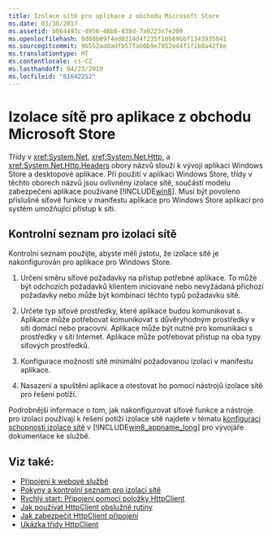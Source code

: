 ```yaml
---
title: Izolace sítě pro aplikace z obchodu Microsoft Store
ms.date: 03/30/2017
ms.assetid: b064497c-d956-46b8-838d-7a0223c7e200
ms.openlocfilehash: 0d08b09f4ed0314d4f235f10b69bbf1343935841
ms.sourcegitcommit: 9b552addadfb57fab0b9e7852ed4f1f1b8a42f8e
ms.translationtype: MT
ms.contentlocale: cs-CZ
ms.lasthandoff: 04/23/2019
ms.locfileid: "61642252"
---
```

# <a name="network-isolation-for-windows-store-apps"></a>Izolace sítě pro aplikace z obchodu Microsoft Store
Třídy v <xref:System.Net>, <xref:System.Net.Http>, a <xref:System.Net.Http.Headers> obory názvů slouží k vývoji aplikací Windows Store a desktopové aplikace. Při použití v aplikaci Windows Store, třídy v těchto oborech názvů jsou ovlivněny izolace sítě, součástí modelu zabezpečení aplikace používané [!INCLUDE[win8](../../../includes/win8-md.md)]. Musí být povoleno příslušné síťové funkce v manifestu aplikace pro Windows Store aplikaci pro systém umožňující přístup k síti.  
  
## <a name="checklist-for-network-isolation"></a>Kontrolní seznam pro izolaci sítě  
 Kontrolní seznam použijte, abyste měli jistotu, že izolace sítě je nakonfigurován pro aplikace pro Windows Store.  
  
1. Určení směru síťové požadavky na přístup potřebné aplikace. To může být odchozích požadavků klientem iniciované nebo nevyžádaná příchozí požadavky nebo může být kombinaci těchto typů požadavku sítě.  
  
2. Určete typ síťové prostředky, které aplikace budou komunikovat s. Aplikace může potřebovat komunikovat s důvěryhodným prostředky v síti domácí nebo pracovní. Aplikace může být nutné pro komunikaci s prostředky v síti Internet. Aplikace může potřebovat přístup na oba typy síťových prostředků.  
  
3. Konfigurace možností sítě minimální požadovanou izolaci v manifestu aplikace.  
  
4. Nasazení a spuštění aplikace a otestovat ho pomocí nástrojů izolace sítě pro řešení potíží.  
  
 Podrobnější informace o tom, jak nakonfigurovat síťové funkce a nástroje pro izolaci používají k řešení potíží izolace sítě najdete v tématu [konfiguraci schopnosti izolace sítě](https://go.microsoft.com/fwlink/?LinkID=228265) v [!INCLUDE[win8_appname_long](../../../includes/win8-appname-long-md.md)] pro vývojáře dokumentace ke službě.  
  
## <a name="see-also"></a>Viz také:

- [Připojení k webové službě](https://go.microsoft.com/fwlink/?LinkID=245696)
- [Pokyny a kontrolní seznam pro izolaci sítě](https://go.microsoft.com/fwlink/?LinkID=228265)
- [Rychlý start: Připojení pomocí položky HttpClient](https://go.microsoft.com/fwlink/?LinkId=245697)
- [Jak používat HttpClient obslužné rutiny](https://go.microsoft.com/fwlink/?LinkId=245699)
- [Jak zabezpečit HttpClient připojení](https://go.microsoft.com/fwlink/?LinkId=245698)
- [Ukázka třídy HttpClient](https://go.microsoft.com/fwlink/?LinkId=242550)
